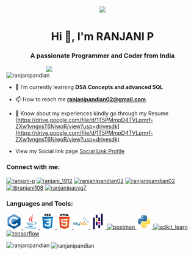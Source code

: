 <h1 align="center">
 <img src="https://image.freepik.com/free-vector/game-developer-typographic-header_277904-9142.jpg"/>
</h1>

<h1 align="center">Hi 👋, I'm RANJANI P</h1>
<h3 align="center">A passionate Programmer and Coder from India</h3>
<img align="right" width="400" src="https://tse4.mm.bing.net/th?id=OIP.Wwh0ZgRwyV2FAQ8oJSgUmwHaGN&pid=Api&P=0&h=180">

<p align="left"> <img src="https://komarev.com/ghpvc/?username=ranjanipandian&label=Profile%20views&color=0e75b6&style=flat" alt="ranjanipandian" /> </p>


- 🌱 I’m currently learning **DSA Concepts and advanced SQL**

- 📫 How to reach me **ranjanipandian02@gmail.com**

- 📄 Know about my experiences kindly go through my Resume [https://drive.google.com/file/d/1T5PMmpD4TVLpmrf-ZXw1vngnsT6NiwoR/view?usp=drivesdk](https://drive.google.com/file/d/1T5PMmpD4TVLpmrf-ZXw1vngnsT6NiwoR/view?usp=drivesdk)

- View my Social link page <a href="https://ranjanipandian19.neocities.org/social%20profile%20/ind"> Social Link Profile</a>
<h3 align="left">Connect with me:</h3>
<p align="left">
<a href="https://linkedin.com/in/ranjani-p-971320268" target="blank"><img align="center" src="https://raw.githubusercontent.com/rahuldkjain/github-profile-readme-generator/master/src/images/icons/Social/linked-in-alt.svg" alt="ranjani-p" height="30" width="40" /></a> <a href="https://www.codechef.com/users/ranjani_1912" target="blank"><img align="center" src="https://cdn.jsdelivr.net/npm/simple-icons@3.1.0/icons/codechef.svg" alt="ranjani_1912" height="30" width="40" /></a>
<a href="https://www.hackerrank.com/ranjanipandian02" target="blank"><img align="center" src="https://raw.githubusercontent.com/rahuldkjain/github-profile-readme-generator/master/src/images/icons/Social/hackerrank.svg" alt="ranjanipandian02" height="30" width="40" /></a>
<a href="https://www.leetcode.com/ranjanipandian02" target="blank"><img align="center" src="https://raw.githubusercontent.com/rahuldkjain/github-profile-readme-generator/master/src/images/icons/Social/leet-code.svg" alt="ranjanipandian02" height="30" width="40" /></a>
<a href="https://www.hackerearth.com/@ranjani108" target="blank"><img align="center" src="https://raw.githubusercontent.com/rahuldkjain/github-profile-readme-generator/master/src/images/icons/Social/hackerearth.svg" alt="@ranjani108" height="30" width="40" /></a>
<a href="https://auth.geeksforgeeks.org/user/ranjanipacyg7" target="blank"><img align="center" src="https://raw.githubusercontent.com/rahuldkjain/github-profile-readme-generator/master/src/images/icons/Social/geeks-for-geeks.svg" alt="ranjanipacyg7" height="30" width="40" /></a>
</p>

<h3 align="left">Languages and Tools:</h3>
<p align="left"> <a href="https://www.cprogramming.com/" target="_blank" rel="noreferrer"> <img src="https://raw.githubusercontent.com/devicons/devicon/master/icons/c/c-original.svg" alt="c" width="40" height="40"/> </a> 
 <a href="https://www.java.com" target="_blank" rel="noreferrer"> <img src="https://raw.githubusercontent.com/devicons/devicon/master/icons/java/java-original.svg" alt="java" width="40" height="40"/> </a><a href="https://www.w3schools.com/css/" target="_blank" rel="noreferrer"> <img src="https://raw.githubusercontent.com/devicons/devicon/master/icons/css3/css3-original-wordmark.svg" alt="css3" width="40" height="40"/> </a> <a href="https://www.w3.org/html/" target="_blank" rel="noreferrer"> <img src="https://raw.githubusercontent.com/devicons/devicon/master/icons/html5/html5-original-wordmark.svg" alt="html5" width="40" height="40"/> </a> <a href="https://www.mysql.com/" target="_blank" rel="noreferrer"> <img src="https://raw.githubusercontent.com/devicons/devicon/master/icons/mysql/mysql-original-wordmark.svg" alt="mysql" width="40" height="40"/> </a> <a href="https://pandas.pydata.org/" target="_blank" rel="noreferrer"> <img src="https://raw.githubusercontent.com/devicons/devicon/2ae2a900d2f041da66e950e4d48052658d850630/icons/pandas/pandas-original.svg" alt="pandas" width="40" height="40"/> </a> <a href="https://postman.com" target="_blank" rel="noreferrer"> <img src="https://www.vectorlogo.zone/logos/getpostman/getpostman-icon.svg" alt="postman" width="40" height="40"/> </a> <a href="https://www.python.org" target="_blank" rel="noreferrer"> <img src="https://raw.githubusercontent.com/devicons/devicon/master/icons/python/python-original.svg" alt="python" width="40" height="40"/> </a> <a href="https://scikit-learn.org/" target="_blank" rel="noreferrer"> <img src="https://upload.wikimedia.org/wikipedia/commons/0/05/Scikit_learn_logo_small.svg" alt="scikit_learn" width="40" height="40"/> </a> <a href="https://www.tensorflow.org" target="_blank" rel="noreferrer"> <img src="https://www.vectorlogo.zone/logos/tensorflow/tensorflow-icon.svg" alt="tensorflow" width="40" height="40"/> </a> </p>

<p><img align="left" src="https://github-readme-stats.vercel.app/api/top-langs?username=ranjanipandian&show_icons=true&locale=en&layout=compact" alt="ranjanipandian" /></p>

<p>&nbsp;<img align="center" src="https://github-readme-stats.vercel.app/api?username=ranjanipandian&show_icons=true&locale=en" alt="ranjanipandian" /></p>


